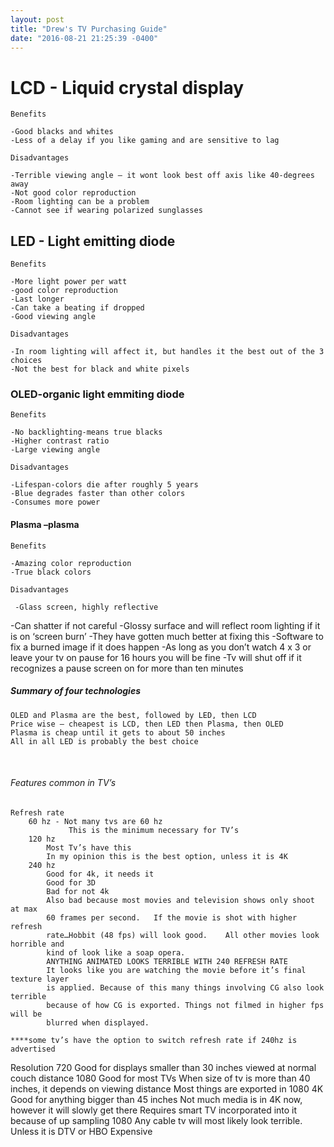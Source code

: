 ```yaml
---
layout: post
title: "Drew's TV Purchasing Guide"
date: "2016-08-21 21:25:39 -0400"
---
```




# LCD - Liquid crystal display

	Benefits

    -Good blacks and whites
    -Less of a delay if you like gaming and are sensitive to lag

	Disadvantages

    -Terrible viewing angle – it wont look best off axis like 40-degrees away
    -Not good color reproduction
    -Room lighting can be a problem
    -Cannot see if wearing polarized sunglasses


## LED - Light emitting diode

	Benefits

    -More light power per watt
    -good color reproduction
    -Last longer
    -Can take a beating if dropped
    -Good viewing angle

	Disadvantages

    -In room lighting will affect it, but handles it the best out of the 3 choices
    -Not the best for black and white pixels

### OLED-organic light emmiting diode

	Benefits

    -No backlighting-means true blacks
    -Higher contrast ratio
    -Large viewing angle

	Disadvantages

    -Lifespan-colors die after roughly 5 years
    -Blue degrades faster than other colors
    -Consumes more power

#### Plasma –plasma

	Benefits

    -Amazing color reproduction
    -True black colors

	Disadvantages

	 -Glass screen, highly reflective
   -Can shatter if not careful
   -Glossy surface and will reflect room lighting if it is on ‘screen burn’
   -They have gotten much better at fixing this
   -Software to fix a burned image if it does happen
   -As long as you don’t watch 4 x 3 or leave your tv on pause for 16 hours you
   will be fine
   -Tv will shut off if it recognizes a pause screen on for more than ten
   minutes

##### Summary of four technologies

	OLED and Plasma are the best, followed by LED, then LCD
	Price wise – cheapest is LCD, then LED then Plasma, then OLED
	Plasma is cheap until it gets to about 50 inches
	All in all LED is probably the best choice
 
###### Features common in TV’s

	Refresh rate
		60 hz - Not many tvs are 60 hz
			     This is the minimum necessary for TV’s
		120 hz
			Most Tv’s have this
			In my opinion this is the best option, unless it is 4K
		240 hz
			Good for 4k, it needs it
			Good for 3D
			Bad for not 4k
			Also bad because most movies and television shows only shoot at max
			60 frames per second.	If the movie is shot with higher refresh
			rate…Hobbit (48 fps) will look good.	All other movies look horrible and
			kind of look like a soap opera.
			ANYTHING ANIMATED LOOKS TERRIBLE WITH 240 REFRESH RATE
			It looks like you are watching the movie before it’s final texture layer
			is applied. Because of this many things involving CG also look terrible
			because of how CG is exported. Things not filmed in higher fps will be
			blurred when displayed.

	****some tv’s have the option to switch refresh rate if 240hz is advertised

  Resolution
    720
	   Good for displays smaller than 30 inches viewed at normal couch distance
    1080
	   Good for most TVs
     When size of tv is more than 40 inches, it depends on viewing distance
     Most things are exported in 1080
	  4K
	   Good for anything bigger than 45 inches
     Not much media is in 4K now, however it will slowly get there
     Requires smart TV incorporated into it because of up sampling 1080
     Any cable tv will most likely look terrible. Unless it is DTV or HBO
     Expensive
